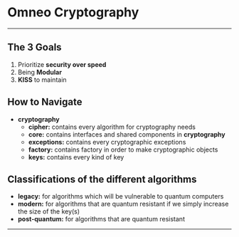 # Omneo Cryptography
___
## The 3 Goals
1. Prioritize **security over speed**
2. Being **Modular**
3. **KISS** to maintain

## How to Navigate
- **cryptography**
  - **cipher:** contains every algorithm for cryptography needs
  - **core:** contains interfaces and shared components in **cryptography**
  - **exceptions:** contains every cryptographic exceptions
  - **factory:** contains factory in order to make cryptographic objects
  - **keys:** contains every kind of key

## Classifications of the different algorithms
- **legacy:** for algorithms which will be vulnerable to quantum computers
- **modern:** for algorithms that are quantum resistant if we simply increase the size of the key(s)
- **post-quantum:** for algorithms that are quantum resistant

___
